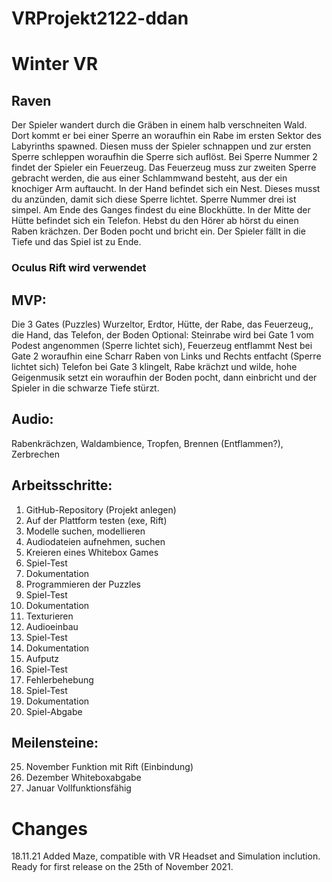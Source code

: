 # VRProjekt2122-ddan

# Winter VR

## Raven


Der Spieler wandert durch die Gräben in einem halb verschneiten Wald.
Dort kommt er bei einer Sperre an woraufhin ein Rabe im ersten Sektor des Labyrinths spawned. Diesen muss der Spieler schnappen und zur ersten Sperre schleppen woraufhin die Sperre sich auflöst.
Bei Sperre Nummer 2 findet der Spieler ein Feuerzeug. Das Feuerzeug muss zur zweiten Sperre gebracht werden, die aus einer Schlammwand besteht, aus der ein knochiger Arm auftaucht. In der Hand befindet sich ein Nest. Dieses musst du anzünden, damit sich diese Sperre lichtet.
Sperre Nummer drei ist simpel. Am Ende des Ganges findest du eine Blockhütte. In der Mitte der Hütte befindet sich ein Telefon. Hebst du den Hörer ab hörst du einen Raben krächzen.
Der Boden pocht und bricht ein. Der Spieler fällt in die Tiefe und das Spiel ist zu Ende.


### Oculus Rift wird verwendet

## MVP: 
Die 3 Gates (Puzzles) Wurzeltor, Erdtor, Hütte, der Rabe, das Feuerzeug,, die Hand, das Telefon, der Boden
Optional: Steinrabe wird bei Gate 1 vom Podest angenommen (Sperre lichtet sich), Feuerzeug entflammt Nest bei Gate 2 woraufhin eine Scharr Raben von Links und Rechts entfacht (Sperre lichtet sich)
Telefon bei Gate 3 klingelt, Rabe krächzt und wilde, hohe Geigenmusik setzt ein woraufhin der Boden pocht, dann einbricht und der Spieler in die schwarze Tiefe stürzt.

## Audio: 
Rabenkrächzen, Waldambience, Tropfen, Brennen (Entflammen?), Zerbrechen

## Arbeitsschritte:
1.	GitHub-Repository (Projekt anlegen)
2.	Auf der Plattform testen (exe, Rift)
3.	Modelle suchen, modellieren
4.	Audiodateien aufnehmen, suchen
5.	Kreieren eines Whitebox Games
6.	Spiel-Test
7.	Dokumentation
8.	Programmieren der Puzzles
9.	Spiel-Test
10.	Dokumentation
11.	Texturieren
12.	Audioeinbau
13.	Spiel-Test
14.	Dokumentation
15.	Aufputz
16.	Spiel-Test
17.	Fehlerbehebung
18.	Spiel-Test
19.	Dokumentation
20.	Spiel-Abgabe

## Meilensteine:
25. November Funktion mit Rift (Einbindung)
23. Dezember Whiteboxabgabe
20. Januar Vollfunktionsfähig

# Changes
18.11.21 Added Maze, compatible with VR Headset and Simulation inclution. Ready for first release on the 25th of November 2021.
